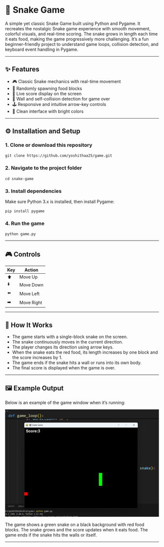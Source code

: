 # 🐍 Snake Game
A simple yet classic Snake Game built using Python and Pygame. It recreates the nostalgic Snake game experience with smooth movement, colorful visuals, and real-time scoring. The snake grows in length each time it eats food, making the game progressively more challenging. It’s a fun beginner-friendly project to understand game loops, collision detection, and keyboard event handling in Pygame.

---

## ✨ Features

- 🎮 Classic Snake mechanics with real-time movement  
- 🍎 Randomly spawning food blocks  
- 🧮 Live score display on the screen  
- 🚧 Wall and self-collision detection for game over  
- 🕹️ Responsive and intuitive arrow-key controls  
- 🌈 Clean interface with bright colors
---

## ⚙️ Installation and Setup

### 1. Clone or download this repository

```
git clone https://github.com/yoshithaa25/game.git
```

### 2. Navigate to the project folder

```
cd snake-game
```

### 3. Install dependencies

Make sure Python 3.x is installed, then install Pygame:

```
pip install pygame
```

### 4. Run the game

```
python game.py
```

---
## 🎮 Controls

| Key | Action |
|-----|---------|
| ⬆️ | Move Up |
| ⬇️ | Move Down |
| ⬅️ | Move Left |
| ➡️ | Move Right |
---

## 🧠 How It Works

- The game starts with a single-block snake on the screen.  
- The snake continuously moves in the current direction.  
- The player changes its direction using arrow keys.  
- When the snake eats the red food, its length increases by one block and the score increases by 1.  
- The game ends if the snake hits a wall or runs into its own body.  
- The final score is displayed when the game is over.
---

## 🖼️ Example Output

Below is an example of the game window when it’s running:

![Game Output](output.png)

The game shows a green snake on a black background with red food blocks. The snake grows and the score updates when it eats food. The game ends if the snake hits the walls or itself.

---



